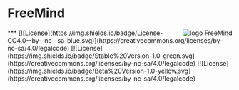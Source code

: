 # FreeMind

<img align="right" src="https://github.com/technikamateur/IGF-FreeMind/blob/master/logo/linux-server-128px.png" alt="logo FreeMind">
***
[![License](https://img.shields.io/badge/License-CC4.0--by--nc--sa-blue.svg)](https://creativecommons.org/licenses/by-nc-sa/4.0/legalcode) [![License](https://img.shields.io/badge/Stable%20Version-1.0-green.svg](https://creativecommons.org/licenses/by-nc-sa/4.0/legalcode) [![License](https://img.shields.io/badge/Beta%20Version-1.0-yellow.svg](https://creativecommons.org/licenses/by-nc-sa/4.0/legalcode)
